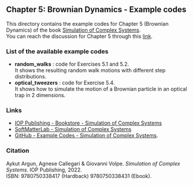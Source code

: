 ## Chapter 5: Brownian Dynamics - Example codes

This directory contains the example codes for Chapter 5 (Brownian Dynamics) of the book [Simulation of Complex Systems](https://github.com/softmatterlab/SOCS/).<br />
You can reach the discussion for Chapter 5 through this [link](https://github.com/softmatterlab/SOCS/discussions/14).


### List of the available example codes ###

- **random_walks** : code for Exercises 5.1 and 5.2. <br /> It shows the resulting random walk motions with different step distributions.
- **optical_tweezers** : code for Exercise 5.4. <br /> It shows how to simulate the motion of a Brownian particle in an optical trap in 2 dimensions.


### Links

- [IOP Publishing - Bookstore - Simulation of Complex Systems](https://store.ioppublishing.org/page/detail/Simulation-of-Complex-Systems/?K=9780750338417) 
- [SoftMatterLab - Simulation of Complex Systems](http://softmatterlab.org/publications/book/simulation-of-complex-systems/) 
- [GitHub - Example Codes - Simulation of Complex Systems](https://github.com/softmatterlab/SOCS/).


### Citation

Aykut Argun, Agnese Callegari & Giovanni Volpe. *Simulation of Complex Systems.* IOP Publishing, 2022.<br />
ISBN: 9780750338417 (Hardback) 9780750338431 (Ebook).
